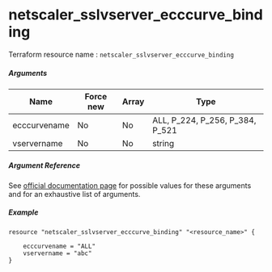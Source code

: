 # netscaler_sslvserver_ecccurve_binding

Terraform resource name : ```netscaler_sslvserver_ecccurve_binding```

##### Arguments

| Name | Force new | Array | Type |
|----|----|----|----|
|ecccurvename|No|No|ALL, P_224, P_256, P_384, P_521|
|vservername|No|No|string|

##### Argument Reference

See [official documentation page](https://developer-docs.citrix.com/projects/netscaler-nitro-api/en/11.0/configuration/ssl/sslvserver_ecccurve_binding/sslvserver_ecccurve_binding/) for possible values for these arguments and for an exhaustive list of arguments.

##### Example

```
resource "netscaler_sslvserver_ecccurve_binding" "<resource_name>" {

    ecccurvename = "ALL"
    vservername = "abc"
}
```

